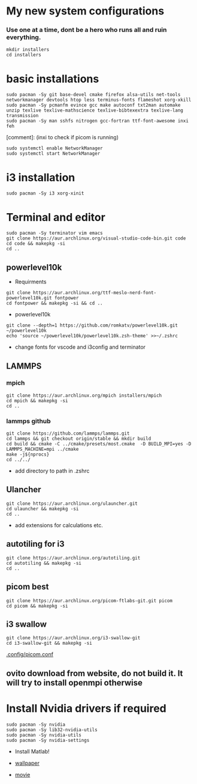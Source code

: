 # My new system configurations
### Use one at a time, dont be a hero who runs all and ruin everything.

```
mkdir installers
cd installers
```

# basic installations
```
sudo pacman -Sy git base-devel cmake firefox alsa-utils net-tools networkmanager devtools htop less terminus-fonts flameshot xorg-xkill
sudo pacman -Sy pcmanfm evince gcc make autoconf txt2man automake unzip texlive texlive-mathscience texlive-bibtexextra texlive-lang transmission 
sudo pacman -Sy man sshfs nitrogen gcc-fortran ttf-font-awesome inxi feh
```
[comment]: (inxi to check if picom is running)
```
sudo systemctl enable NetworkManager
sudo systemctl start NetworkManager
```

# i3 installation
```
sudo pacman -Sy i3 xorg-xinit
```

# Terminal and editor
```
sudo pacman -Sy terminator vim emacs
git clone https://aur.archlinux.org/visual-studio-code-bin.git code
cd code && makepkg -si 
cd ..
```
## powerlevel10k
- Requirments
```
git clone https://aur.archlinux.org/ttf-meslo-nerd-font-powerlevel10k.git fontpower
cd fontpower && makepkg -si && cd ..
```
- powerlevel10k
```
git clone --depth=1 https://github.com/romkatv/powerlevel10k.git ~/powerlevel10k
echo 'source ~/powerlevel10k/powerlevel10k.zsh-theme' >>~/.zshrc
```
- change fonts for vscode and i3config and terminator

## LAMMPS
### mpich
```
git clone https://aur.archlinux.org/mpich installers/mpich
cd mpich && makepkg -si
cd ..
```
### lammps github
```
git clone https://github.com/lammps/lammps.git
cd lammps && git checkout origin/stable && mkdir build
cd build && cmake -C ../cmake/presets/most.cmake  -D BUILD_MPI=yes -D LAMMPS_MACHINE=mpi ../cmake
make -j${nprocs}
cd ../../
```
- add directory to path in .zshrc

## Ulancher
```
git clone https://aur.archlinux.org/ulauncher.git
cd ulauncher && makepkg -si
cd ..
```
- add extensions for calculations etc.

## autotiling for i3
```
git clone https://aur.archlinux.org/autotiling.git
cd autotiling && makepkg -si
cd ..
```

## picom best
```
git clone https://aur.archlinux.org/picom-ftlabs-git.git picom
cd picom && makepkg -si
```

## i3 swallow
```
git clone https://aur.archlinux.org/i3-swallow-git
cd i3-swallow-git && makepkg -si
```
[.config/picom.conf](.config/picom.conf)

## ovito download from website, do not build it. It will try to install openmpi otherwise

# Install Nvidia drivers if required
```
sudo pacman -Sy nvidia
sudo pacman -Sy lib32-nvidia-utils
sudo pacman -Sy nvidia-utils
sudo pacman -Sy nvidia-settings
```

- Install Matlab!
- [wallpaper](https://github.com/tolovegrover/mydotfiles/assets/59788502/25848dea-26bb-4c87-b81d-6209618bf2ec)



- [movie](https://github.com/tolovegrover/mydotfiles/assets/59788502/8981c1e5-575d-4204-b9c4-7a5c2a9cf98d)






